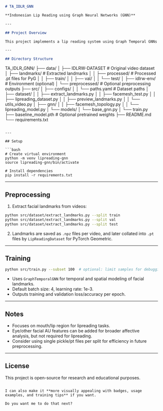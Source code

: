 ```markdown
# TA_IDLR_GNN

**Indonesian Lip Reading using Graph Neural Networks (GNN)**

---

## Project Overview

This project implements a lip reading system using Graph Temporal GNNs on facial landmarks extracted from videos. The system processes video frames, extracts face and lip landmarks using MediaPipe FaceMesh, and trains a GNN to classify spoken words.

---

## Directory Structure

```

TA_IDLR_GNN/
├── data/
│   ├── IDLRW-DATASET         # Original video dataset
│   ├── landmarks/            # Extracted landmarks
│   │   ├── processed/        # Processed .pt files for PyG
│   │   ├── train/
│   │   ├── val/
│   │   └── test/
│   ├── idlrw-env/            # Environment (optional)
│   └── preprocessed/         # Optional preprocessing outputs
├── src/
│   ├── configs/
│   │   └── paths.yaml        # Dataset paths
│   ├── dataset/
│   │   ├── extract_landmarks.py
│   │   ├── facemesh_test.py
│   │   ├── lipreading_dataset.py
│   │   ├── preview_landmarks.py
│   │   └── utils_video.py
│   ├── gnn/
│   │   ├── facemesh_topology.py
│   │   └── lipreading_model.py
│   └── models/
│       └── base_gnn.py
│   └── train.py
├── baseline_model.pth        # Optional pretrained weights
├── README.md
└── requirements.txt

````

---

## Setup

```bash
# Create virtual environment
python -m venv lipreading-gnn
source lipreading-gnn/bin/activate

# Install dependencies
pip install -r requirements.txt
````

---

## Preprocessing

1. Extract facial landmarks from videos:

```bash
python src/dataset/extract_landmarks.py --split train
python src/dataset/extract_landmarks.py --split val
python src/dataset/extract_landmarks.py --split test
```

2. Landmarks are saved as `.npz` files per video, and later collated into `.pt` files by `LipReadingDataset` for PyTorch Geometric.

---

## Training

```bash
python src/train.py --subset 100  # optional: limit samples for debugging
```

* Uses `GraphTemporalGNN` for temporal and spatial modeling of facial landmarks.
* Default batch size: 4, learning rate: 1e-3.
* Outputs training and validation loss/accuracy per epoch.

---

## Notes

* Focuses on mouth/lip region for lipreading tasks.
* Eye/other facial AU features can be added for broader affective analysis, but not required for lipreading.
* Consider using single pickle/pt files per split for efficiency in future preprocessing.

---

## License

This project is open-source for research and educational purposes.

```

I can also make it **more visually appealing with badges, usage examples, and training tips** if you want.  

Do you want me to do that next?
```
